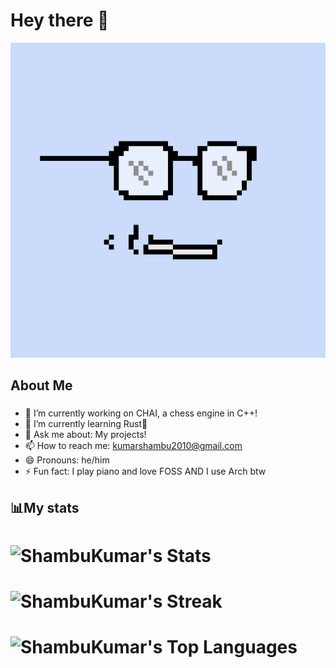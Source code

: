 # Hey there 👋
![Profile Pic](profile-pic_scaled_64x_pngcrushed.png)


## About Me
###
- 🔭 I’m currently working on CHAI, a chess engine in C++!
- 🌱 I’m currently learning Rust🦀
- 💬 Ask me about: My projects!
- 📫 How to reach me: kumarshambu2010@gmail.com
- 😄 Pronouns: he/him
- ⚡ Fun fact: I play piano and love FOSS AND I use Arch btw
###


## 📊My stats


# ![ShambuKumar's Stats](https://github-readme-stats.vercel.app/api?username=ShambuKumar&theme=tokyonight&show_icons=true&hide_border=true&count_private=true)
# ![ShambuKumar's Streak](https://github-readme-streak-stats.herokuapp.com/?user=ShambuKumar&theme=tokyonight&hide_border=true)
# ![ShambuKumar's Top Languages](https://github-readme-stats.vercel.app/api/top-langs/?username=ShambuKumar&theme=tokyonight&show_icons=true&hide_border=true&layout=compact)

